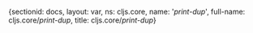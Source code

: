 {sectionid: docs, layout: var, ns: cljs.core, name: '*print-dup*', full-name: cljs.core/*print-dup*,
  title: cljs.core/*print-dup*}
